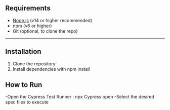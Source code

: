 
##  Requirements

- [Node.js](https://nodejs.org/) (v14 or higher recommended)
- npm (v6 or higher)
- Git (optional, to clone the repo)

---

## Installation

1. Clone the repository:
2. Install dependencies with npm install


## How to Run 
-Open the Cypress Test Runner : npx Cypress open
-Select the desired spec files to execute
